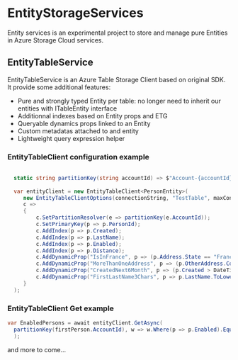 # EntityStorageServices 
Entity services is an experimental project to store and manage pure Entities in Azure Storage Cloud services.

## EntityTableService 
EntityTableService is an Azure Table Storage Client based on original SDK.
It provide some additional features:

* Pure and strongly typed Entity per table: no longer need to inherit our entities with ITableEntity interface
* Additionnal indexes based on Entity props and ETG 
* Queryable dynamics props linked to an Entity
* Custom metadatas attached to and entity
* Lightweight query expression helper 



### EntityTableClient configuration example
```csharp
  
  static string partitionKey(string accountId) => $"Account-{accountId}";
  
  var entityClient = new EntityTableClient<PersonEntity>(
     new EntityTableClientOptions(connectionString, "TestTable", maxConcurrentInsertionTasks: 10),
     c =>
     {
         c.SetPartitionResolver(e => partitionKey(e.AccountId));
         c.SetPrimaryKey(p => p.PersonId);
         c.AddIndex(p => p.Created);
         c.AddIndex(p => p.LastName);
         c.AddIndex(p => p.Enabled);
         c.AddIndex(p => p.Distance);
         c.AddDynamicProp("IsInFrance", p => (p.Address.State == "France"));
         c.AddDynamicProp("MoreThanOneAddress", p => (p.OtherAddress.Count > 1));
         c.AddDynamicProp("CreatedNext6Month", p => (p.Created > DateTimeOffset.UtcNow.AddMonths(-6)));
         c.AddDynamicProp("FirstLastName3Chars", p => p.LastName.ToLower().Substring(0, 3));
     }
  );            

```

### EntityTableClient Get example
```csharp
var EnabledPersons = await entityClient.GetAsync(
  partitionKey(firstPerson.AccountId), w => w.Where(p => p.Enabled).Equal(false)
  );
```


and more to come...






